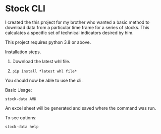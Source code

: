 # Stock CLI

I created the this project for my brother who wanted a basic method to download data from a particular time frame for a series of stocks. This calculates a specific set of technical indicators desired by him. 

This project requires python 3.8 or above. 

Installation steps.

1. Download the latest whl file. 

2. `pip install *latest whl file*` 

You should now be able to use the cli.

Basic Usage:

`stock-data AMD`

An excel sheet will be generated and saved where the command was run.

To see options:

`stock-data help`